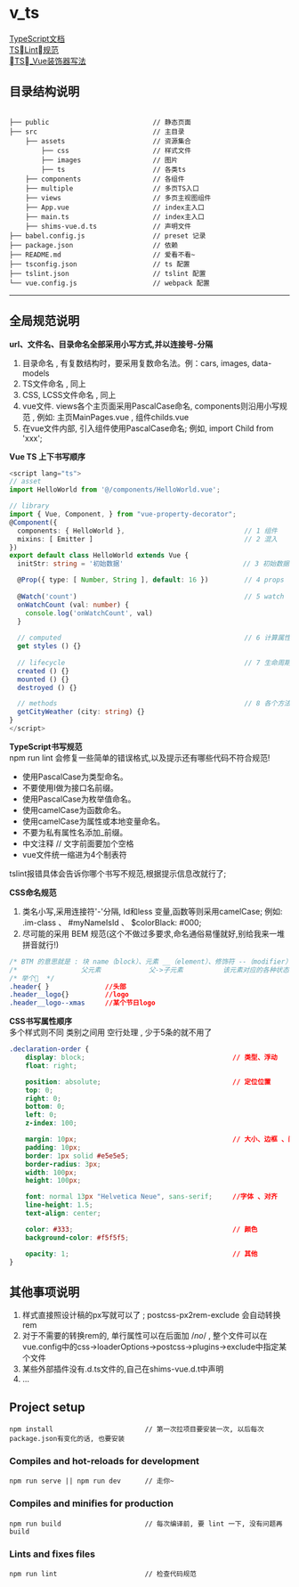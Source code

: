 # v_ts
[TypeScript文档](https://www.tslang.cn/docs/home.html)  
[TSLint规范](https://palantir.github.io/tslint/rules/)  
[TS_Vue装饰器写法](https://github.com/kaorun343/vue-property-decorator#propoptions-propoptions--constructor--constructor---decorator)

## 目录结构说明
```catalog  

├── public                          // 静态页面
├── src                             // 主目录
    ├── assets                      // 资源集合
        ├── css                     // 样式文件
        ├── images                  // 图片
        ├── ts                      // 各类ts
    ├── components                  // 各组件
    ├── multiple                    // 多页TS入口
    ├── views                       // 多页主视图组件
    ├── App.vue                     // index主入口
    ├── main.ts                     // index主入口
    ├── shims-vue.d.ts              // 声明文件
├── babel.config.js                 // preset 记录
├── package.json                    // 依赖
├── README.md                       // 爱看不看~
├── tsconfig.json                   // ts 配置
├── tslint.json                     // tslint 配置
└── vue.config.js                   // webpack 配置  

```

***

## 全局规范说明

**url、文件名、目录命名全部采用小写方式,并以连接号-分隔**   
1. 目录命名 , 有复数结构时，要采用复数命名法。例：cars, images, data-models  
2. TS文件命名 , 同上  
3. CSS, LCSS文件命名 , 同上  
4. vue文件. views各个主页面采用PascalCase命名, components则沿用小写规范 , 例如: 主页MainPages.vue , 组件childs.vue  
5. 在vue文件内部, 引入组件使用PascalCase命名; 例如, import Child from 'xxx';  <Child :sendValue='anything' />   

**Vue TS 上下书写顺序**
```ts
<script lang="ts">
// asset
import HelloWorld from '@/components/HelloWorld.vue';

// library
import { Vue, Component, } from "vue-property-decorator";
@Component({
  components: { HelloWorld },                              // 1 组件
  mixins: [ Emitter ]                                      // 2 混入
})
export default class HelloWorld extends Vue {
  initStr: string = '初始数据'                              // 3 初始数据,声明

  @Prop({ type: [ Number, String ], default: 16 })         // 4 props
                                       
  @Watch('count')                                          // 5 watch   
  onWatchCount (val: number) {
    console.log('onWatchCount', val)
  }
     
  // computed                                              // 6 计算属性
  get styles () {}
  
  // lifecycle                                             // 7 生命周期
  created () {}
  mounted () {}
  destroyed () {}

  // methods                                               // 8 各个方法放在最后
  getCityWeather (city: string) {}
}
</script>
```  

**TypeScript书写规范**  
npm run lint 会修复一些简单的错误格式,以及提示还有哪些代码不符合规范!  
   + 使用PascalCase为类型命名。
   + 不要使用I做为接口名前缀。
   + 使用PascalCase为枚举值命名。
   + 使用camelCase为函数命名。
   + 使用camelCase为属性或本地变量命名。
   + 不要为私有属性名添加_前缀。
   + 中文注释 // 文字前面要加个空格
   + vue文件统一缩进为4个制表符  

tslint报错具体会告诉你哪个书写不规范,根据提示信息改就行了;  



**CSS命名规范**
1. 类名小写,采用连接符'-'分隔, Id和less 变量,函数等则采用camelCase;   例如: .im-class 、 #myNameIsId 、 $colorBlack: #000;
2. 尽可能的采用 BEM 规范(这个不做过多要求,命名通俗易懂就好,别给我来一堆拼音就行!)
```css
/* BTM 的意思就是 : 块 name（block）、元素 __（element）、修饰符 --（modifier）*/
/*                父元素            父->子元素          该元素对应的各种状态  */
/* 举个🌰  */
.header{ }              //头部
.header__logo{}         //logo
.header__logo--xmas     //某个节日logo
```

**CSS书写属性顺序**  
多个样式则不同 类别之间用 空行处理 , 少于5条的就不用了  
```css
.declaration-order {
    display: block;                                     // 类型、浮动
    float: right;

    position: absolute;                                 // 定位位置
    top: 0;
    right: 0;
    bottom: 0;
    left: 0;
    z-index: 100;

    margin: 10px;                                       // 大小、边框 、间距
    padding: 10px;
    border: 1px solid #e5e5e5;                          
    border-radius: 3px;
    width: 100px;
    height: 100px;

    font: normal 13px "Helvetica Neue", sans-serif;     //字体 、对齐
    line-height: 1.5;
    text-align: center;

    color: #333;                                        // 颜色
    background-color: #f5f5f5;

    opacity: 1;                                         // 其他
}
```


## 其他事项说明  
1. 样式直接照设计稿的px写就可以了 ; postcss-px2rem-exclude 会自动转换rem 
2. 对于不需要的转换rem的, 单行属性可以在后面加 /*no*/ , 整个文件可以在vue.config中的css->loaderOptions->postcss->plugins->exclude中指定某个文件
3. 某些外部插件没有.d.ts文件的,自己在shims-vue.d.t中声明
4. ...

## Project setup
```
npm install                       // 第一次拉项目要安装一次, 以后每次package.json有变化的话, 也要安装
```

### Compiles and hot-reloads for development
```
npm run serve || npm run dev      // 走你~
```

### Compiles and minifies for production
```
npm run build                     // 每次编译前, 要 lint 一下, 没有问题再build
```

### Lints and fixes files
```
npm run lint                      // 检查代码规范
```
